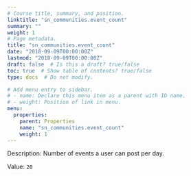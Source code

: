```yaml
---
# Course title, summary, and position.
linktitle: "sn_communities.event_count"
summary: ""
weight: 1
# Page metadata.
title: "sn_communities.event_count"
date: "2018-09-09T00:00:00Z"
lastmod: "2018-09-09T00:00:00Z"
draft: false  # Is this a draft? true/false
toc: true  # Show table of contents? true/false
type: docs  # Do not modify.

# Add menu entry to sidebar.
# - name: Declare this menu item as a parent with ID name.
# - weight: Position of link in menu.
menu:
  properties:
    parent: Properties
    name: "sn_communities.event_count"
    weight: 1
---
```


Description: Number of events a user can post per day.


Value: `20`